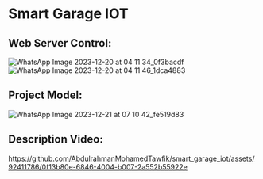 # Smart Garage IOT
## Web Server Control:
![WhatsApp Image 2023-12-20 at 04 11 34_0f3bacdf](https://github.com/AbdulrahmanMohamedTawfik/smart_garage_iot/assets/92411786/4db2e5c1-cdac-48e6-8641-cead268eac19)
![WhatsApp Image 2023-12-20 at 04 11 46_1dca4883](https://github.com/AbdulrahmanMohamedTawfik/smart_garage_iot/assets/92411786/8a70a50e-4e85-402f-a131-b72568f9f87a)
## Project Model:
![WhatsApp Image 2023-12-21 at 07 10 42_fe519d83](https://github.com/AbdulrahmanMohamedTawfik/smart_garage_iot/assets/92411786/1e425afe-9f22-4256-951c-0d36e67b18f5)
## Description Video:


https://github.com/AbdulrahmanMohamedTawfik/smart_garage_iot/assets/92411786/0f13b80e-6846-4004-b007-2a552b55922e

